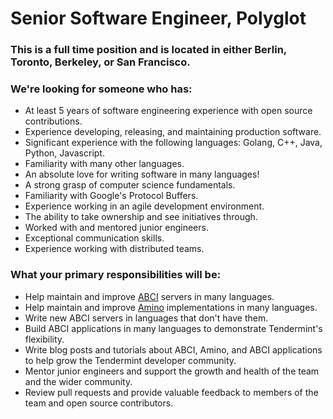 # Senior Software Engineer, Polyglot

### This is a full time position and is located in either Berlin, Toronto, Berkeley, or San Francisco.

### We're looking for someone who has:
* At least 5 years of software engineering experience with open source contributions.
* Experience developing, releasing, and maintaining production software.
* Significant experience with the following languages: Golang, C++, Java, Python, Javascript.
* Familiarity with many other languages.
* An absolute love for writing software in many languages!
* A strong grasp of computer science fundamentals.
* Familiarity with Google's Protocol Buffers.
* Experience working in an agile development environment.
* The ability to take ownership and see initiatives through.
* Worked with and mentored junior engineers.
* Exceptional communication skills.
* Experience working with distributed teams.

### What your primary responsibilities will be:
* Help maintain and improve [ABCI](https://github.com/tendermint/abci) servers in many languages.
* Help maintain and improve [Amino](https://github.com/tendermint/go-amino) implementations in many languages.
* Write new ABCI servers in languages that don't have them.
* Build ABCI applications in many languages to demonstrate Tendermint's
  flexibility.
* Write blog posts and tutorials about ABCI, Amino, and ABCI applications to
  help grow the Tendermint developer community.
* Mentor junior engineers and support the growth and health of the team and the
  wider community.
* Review pull requests and provide valuable feedback to members of the team and open source contributors.
